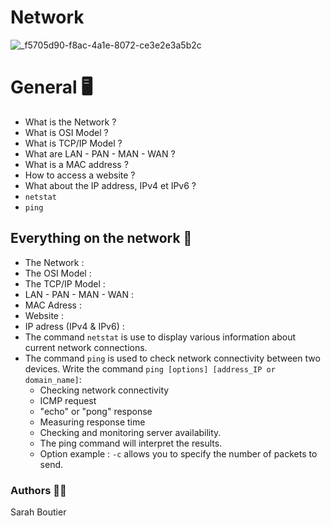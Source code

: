 # Network
![_f5705d90-f8ac-4a1e-8072-ce3e2e3a5b2c](https://github.com/savvyh/holbertonschool-network/assets/139894873/9057e449-cf0a-4618-bbf5-cb0fdaa2dea2)

# General 🖥️ 
- What is the Network ?
- What is OSI Model ?
- What is TCP/IP Model ?
- What are LAN - PAN - MAN - WAN ?
- What is a MAC address ?
- How to access a website ?
- What about the IP address, IPv4 et IPv6 ?
- `netstat`
- `ping`

## Everything on the network 🚀
  - The Network :
  - The OSI Model :
  - The TCP/IP Model :
  - LAN - PAN - MAN - WAN :
  - MAC Adress :
  - Website :
  - IP adress (IPv4 & IPv6) :
  - The command `netstat` is use to display various information about current network connections.
  - The command `ping` is used to check network connectivity between two devices. Write the command `ping [options] [address_IP or domain_name]`:
      * Checking network connectivity
      * ICMP request
      * "echo" or "pong" response
      * Measuring response time
      * Checking and monitoring server availability.
      * The ping command will interpret the results.
      * Option example : `-c` allows you to specify the number of packets to send.
 
### Authors 🧞‍♀️
Sarah Boutier
